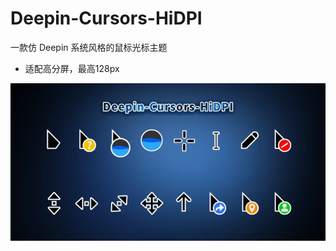 # Deepin-Cursors-HiDPI

一款仿 Deepin 系统风格的鼠标光标主题

* 适配高分屏，最高128px

![info](./.cover/cover_800x400.webp)
